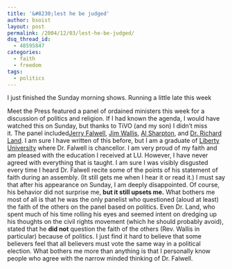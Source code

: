 ```yaml
---
title: '&#8230;lest he be judged'
author: bsoist
layout: post
permalink: /2004/12/03/lest-he-be-judged/
dsq_thread_id:
  - 48595847
categories:
  - faith
  - freedom
tags:
  - politics
---
```

I just finished the Sunday morning shows. Running a little late this week <i class="fa fa-smile-o"></i>

Meet the Press featured a panel of ordained ministers this week for a discussion of politics and religion. If I had known the agenda, I would have watched this on Sunday, but thanks to TiVO (and my son) I didn&#8217;t miss it. The panel included[Jerry Falwell][1], [Jim Wallis][2], [Al Sharpton][3], and [Dr. Richard Land][4]. I am sure I have written of this before, but I am a graduate of [Liberty University][5] where Dr. Falwell is chancellor. I am very proud of my faith and am pleased with the education I received at LU. However, I have never agreed with everything that is taught. I am sure I was visibly disgusted every time I heard Dr. Falwell recite some of the points of his statement of faith during an assembly. (It still gets me when I hear it or read it.) I must say that after his appearance on Sunday, I am deeply disappointed. Of course, his behavior did not surprise me, **but it still upsets me.** What bothers me most of all is that he was the only panelist who questioned (aloud at least) the faith of the others on the panel based on politics. Even Dr. Land, who spent much of his time rolling his eyes and seemed intent on dredging up his thoughts on the civil rights movement (which he should probably avoid), stated that he **did not** question the faith of the others (Rev. Wallis in particular) because of politics. I just find it hard to believe that some believers feel that all believers must vote the same way in a political election. What bothers me more than anything is that I personally know people who agree with the narrow minded thinking of Dr. Falwell.

 [1]: http://www.falwell.com/
 [2]: http://www.sojo.net/
 [3]: http://google.com/search?q=al+sharpton
 [4]: http://google.com/search?q=dr+richard+land
 [5]: http://liberty.edu/
